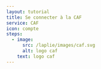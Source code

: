 ```yaml
---
layout: tutorial
title: Se connecter à la CAF
service: CAF
icon: compte
steps:
  - image:
      src: /laplie/images/caf.svg
      alt: logo caf
    text: logo caf
---
```

